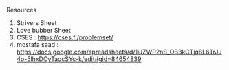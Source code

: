 Resources
1. Strivers Sheet
2. Love bubber Sheet
3. CSES : https://cses.fi/problemset/
4. mostafa saad : https://docs.google.com/spreadsheets/d/1iJZWP2nS_OB3kCTjq8L6TrJJ4o-5lhxDOyTaocSYc-k/edit#gid=84654839
